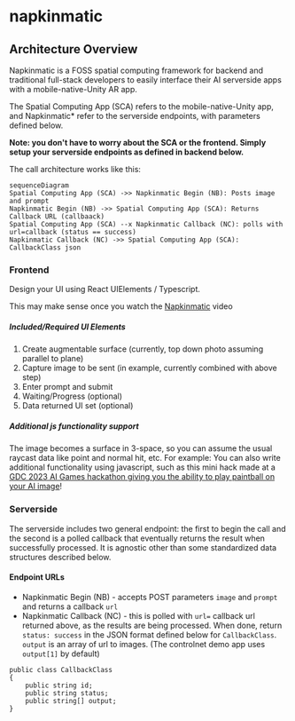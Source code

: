 # napkinmatic



## Architecture Overview 

Napkinmatic is a FOSS spatial computing framework for backend and traditional full-stack developers to easily interface their AI serverside apps with a mobile-native-Unity AR app. 

The Spatial Computing App (SCA) refers to the mobile-native-Unity app, and Napkinmatic* refer to the serverside endpoints, with parameters defined below. 

**Note: you don't have to worry about the SCA or the frontend. Simply setup your serverside endpoints as defined in backend below.**

The call architecture works like this: 

```mermaid
sequenceDiagram
Spatial Computing App (SCA) ->> Napkinmatic Begin (NB): Posts image and prompt
Napkinmatic Begin (NB) ->> Spatial Computing App (SCA): Returns Callback URL (callbaack)
Spatial Computing App (SCA) --x Napkinmatic Callback (NC): polls with url=callback (status == success)
Napkinmatic Callback (NC) ->> Spatial Computing App (SCA): CallbackClass json
```

### Frontend
Design your UI using React UIElements / Typescript. 

This may make sense once you watch the [Napkinmatic](https://napkinmatic.com) video

##### Included/Required UI Elements

 1. Create augmentable surface (currently, top down photo assuming parallel to plane)
 2. Capture image to be sent (in example, currently combined with above step)
 3. Enter prompt and submit
 4. Waiting/Progress (optional)
 5. Data returned UI set (optional)

 ##### Additional js functionality support 

The image becomes a surface in 3-space, so you can assume the usual raycast data like point and normal hit, etc. For example: You can also write additional functionality using javascript, such as this mini hack made at a [GDC 2023 AI Games hackathon giving you the ability to play paintball on your AI image](https://devpost.com/software/paper-set-multiplayer)!

### Serverside

The serverside includes two general endpoint: the first to begin the call and the second is a polled callback that eventually returns the result when successfully processed. It is agnostic other than some standardized data structures described below. 

#### Endpoint URLs

 - Napkinmatic Begin (NB) - accepts POST parameters `image` and `prompt` and returns a callback `url`
 - Napkinmatic Callback (NC) - this is polled with `url=` callback url returned above, as the results are being processed. When done, return `status: success` in the JSON format defined below for `CallbackClass`. `output` is an array of url to images. (The controlnet demo app uses `output[1]` by default)

````
public class CallbackClass
{
    public string id;
    public string status;
    public string[] output;
}
````
